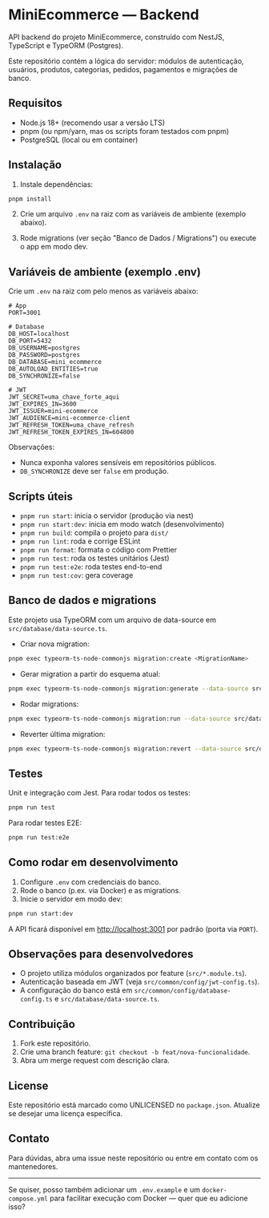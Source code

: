 # MiniEcommerce — Backend

API backend do projeto MiniEcommerce, construído com NestJS, TypeScript e TypeORM (Postgres).

Este repositório contém a lógica do servidor: módulos de autenticação, usuários, produtos, categorias, pedidos, pagamentos e migrações de banco.

## Requisitos

- Node.js 18+ (recomendo usar a versão LTS)
- pnpm (ou npm/yarn, mas os scripts foram testados com pnpm)
- PostgreSQL (local ou em container)

## Instalação

1. Instale dependências:

```bash
pnpm install
```

2. Crie um arquivo `.env` na raiz com as variáveis de ambiente (exemplo abaixo).

3. Rode migrations (ver seção "Banco de Dados / Migrations") ou execute o app em modo dev.

## Variáveis de ambiente (exemplo .env)

Crie um `.env` na raiz com pelo menos as variáveis abaixo:

```
# App
PORT=3001

# Database
DB_HOST=localhost
DB_PORT=5432
DB_USERNAME=postgres
DB_PASSWORD=postgres
DB_DATABASE=mini_ecommerce
DB_AUTOLOAD_ENTITIES=true
DB_SYNCHRONIZE=false

# JWT
JWT_SECRET=uma_chave_forte_aqui
JWT_EXPIRES_IN=3600
JWT_ISSUER=mini-ecommerce
JWT_AUDIENCE=mini-ecommerce-client
JWT_REFRESH_TOKEN=uma_chave_refresh
JWT_REFRESH_TOKEN_EXPIRES_IN=604800
```

Observações:

- Nunca exponha valores sensíveis em repositórios públicos.
- `DB_SYNCHRONIZE` deve ser `false` em produção.

## Scripts úteis

- `pnpm run start`: inicia o servidor (produção via nest)
- `pnpm run start:dev`: inicia em modo watch (desenvolvimento)
- `pnpm run build`: compila o projeto para `dist/`
- `pnpm run lint`: roda e corrige ESLint
- `pnpm run format`: formata o código com Prettier
- `pnpm run test`: roda os testes unitários (Jest)
- `pnpm run test:e2e`: roda testes end-to-end
- `pnpm run test:cov`: gera coverage

## Banco de dados e migrations

Este projeto usa TypeORM com um arquivo de data-source em `src/database/data-source.ts`.

- Criar nova migration:

```bash
pnpm exec typeorm-ts-node-commonjs migration:create <MigrationName>
```

- Gerar migration a partir do esquema atual:

```bash
pnpm exec typeorm-ts-node-commonjs migration:generate --data-source src/database/data-source.ts <MigrationName>
```

- Rodar migrations:

```bash
pnpm exec typeorm-ts-node-commonjs migration:run --data-source src/database/data-source.ts
```

- Reverter última migration:

```bash
pnpm exec typeorm-ts-node-commonjs migration:revert --data-source src/database/data-source.ts
```

## Testes

Unit e integração com Jest. Para rodar todos os testes:

```bash
pnpm run test
```

Para rodar testes E2E:

```bash
pnpm run test:e2e
```

## Como rodar em desenvolvimento

1. Configure `.env` com credenciais do banco.
2. Rode o banco (p.ex. via Docker) e as migrations.
3. Inicie o servidor em modo dev:

```bash
pnpm run start:dev
```

A API ficará disponível em <http://localhost:3001> por padrão (porta via `PORT`).

## Observações para desenvolvedores

- O projeto utiliza módulos organizados por feature (`src/*.module.ts`).
- Autenticação baseada em JWT (veja `src/common/config/jwt-config.ts`).
- A configuração do banco está em `src/common/config/database-config.ts` e `src/database/data-source.ts`.

## Contribuição

1. Fork este repositório.
2. Crie uma branch feature: `git checkout -b feat/nova-funcionalidade`.
3. Abra um merge request com descrição clara.

## License

Este repositório está marcado como UNLICENSED no `package.json`. Atualize se desejar uma licença específica.

## Contato

Para dúvidas, abra uma issue neste repositório ou entre em contato com os mantenedores.

---

Se quiser, posso também adicionar um `.env.example` e um `docker-compose.yml` para facilitar execução com Docker — quer que eu adicione isso?
